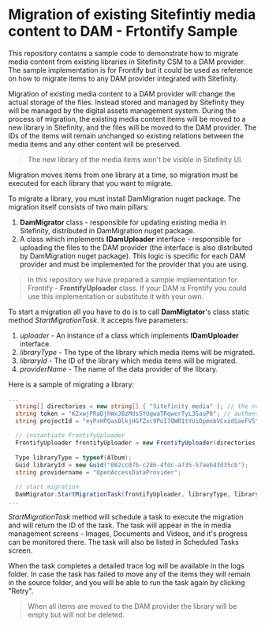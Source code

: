 # Migration of existing Sitefintiy media content to DAM - Frtontify Sample
This repository contains a sample code to demonstrate how to migrate media content from existing libraries in Sitefinity CSM to a DAM provider.
The sample implementation is for Frontify but it could be used as reference on how to migrate items to any DAM provider integrated with Sitefinity.

Migration of existing media content to a DAM provider will change the actual storage of the files. Instead stored and managed by Sitefinity they will be managed by the digital assets management system. During the process of migration, the existing media content items will be moved to a new library in Sitefinity, and the files will be moved to the DAM provider. The IDs of the items will remain unchanged so existing relations between the media items and any other content will be preserved.
> The new library of the media items won't be visible in Sitefinity UI.

Migration moves items from one library at a time, so migration must be executed for each library that you want to migrate.

To migrate a library, you must install DamMigration nuget package.
The migration itself consists of two main pillars:
1. **DamMigrator** class - responsible for updating existing media in Sitefinity, distributed in DamMigration nuget package.
2. A class which implements **IDamUploader** interface - responsible for uploading the files to the DAM provider (the interface is also distributed by DamMigration nuget package). This logic is specific for each DAM provider and must be implemented for the provider that you are using. 
> In this repository we have prepared a sample implementation for Frontify - **FrontifyUploader** class. If your DAM is Frontify you could use this implementation or substitute it with your own.

To start a migration all you have to do is to call **DamMigtator**'s class static method _StartMigrationTask_.
It accepts five parameters:
1. _uploader_ - An instance of a class which implements **IDamUploader** interface.
2. _libraryType_ - The type of the library which media items will be migrated.
3. _libraryId_ - The ID of the library which media items will be migrated.
4. _providerName_ - The name of the data provider of the library. 

Here is a sample of migrating a library: 
```cs
...
  string[] directories = new string[] { "Sitefinity media" }; // the root path of the directory in Frontify where library from Sitefinity will be moved to
  string token = "K2xwjPRaDjhWxJBzMds5YUgwaTRqwerTyL3SauP8"; // authentication token for Frontify
  string projectId = "eyPxHPQasDlkjHGfZxc9PoI7QWR1tYUiOpmnbVCxzdSaeFV5"; // the ID of the project in Frontify
  
  // instantiate FrontifyUploader
  FrontifyUploader frontifyUploader = new FrontifyUploader(directories, token, projectId);
  
  Type libraryType = typeof(Album);
  Guid libraryId = new Guid("082cc07b-c286-4fdc-a735-57aeb43d35cb");
  string providername = "OpenAccessDataProvider";
  
  // start migration
  DamMigrator.StartMigrationTask(frontifyUploader, libraryType, libraryId, providerName);
...
```

_StartMigrationTask_ method will schedule a task to execute the migration and will return the ID of the task.
The task will appear in the in media management screens - Images, Documents and Videos, and it's progress can be monitored there.
The task will also be listed in Scheduled Tasks screen.

When the task completes a detailed trace log will be available in the logs folder. In case the task has failed to move any of the items they will remain in the source folder, and you will be able to run the task again by clicking "Retry".
> When all items are moved to the DAM provider the library will be empty but will not be deleted.
